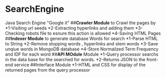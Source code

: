 # SearchEngine
Java Search Engine "Google it"
##**Crawler Module** to Crawl the pages by
    *1-Visiting url seeds
    *2-Extracting hyperlinks and adding them
    *3-Checking robots file to esnure this action is allowed
    *4-Saving HTML Pages
##**Indexer Module** to generate database Words for search
    *1-Parse HTML to String
    *2-Remove stopping words , hyperlinks and stem words
    *3-Save unqiue words in MongoDB database
    *4-Store Normailzed Term Frequency and IDF for each word
##**API MOdule** Module
    *1-Query processor searchs in the data base for the searched for words.
    *2-Returns JSON to the front-end service
##Interface Module
    *1-HTML and CSS for display of the returned pages from the query processor

